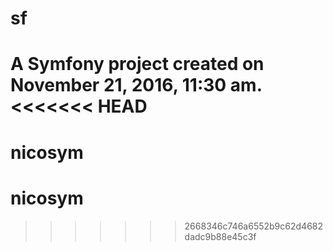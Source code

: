 sf
==

A Symfony project created on November 21, 2016, 11:30 am.
<<<<<<< HEAD
=======
# nicosym
# nicosym
>>>>>>> 2668346c746a6552b9c62d4682dadc9b88e45c3f
